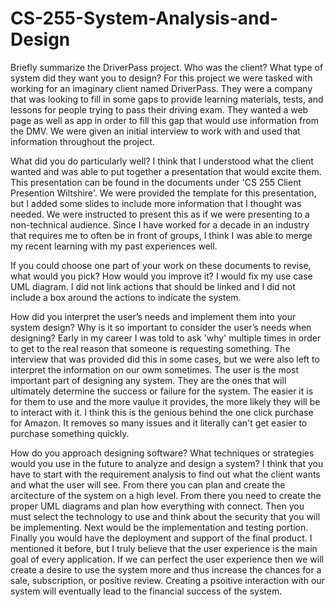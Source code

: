 # CS-255-System-Analysis-and-Design

Briefly summarize the DriverPass project. Who was the client? What type of system did they want you to design?
For this project we were tasked with working for an imaginary client named DriverPass. They were a company that was looking to fill in some gaps
to provide learning materials, tests, and lessons for people trying to pass their driving exam. They wanted a web page as well as app in order
to fill this gap that would use information from the DMV. We were given an initial interview to work with and used that information throughout the project.

What did you do particularly well?
I think that I understood what the client wanted and was able to put together a presentation that would excite them. This presentation can be found in the documents
under 'CS 255 Client Presention Wiltshire'. We were provided the template for this presentation, but I added some slides to include more information that I 
thought was needed. We were instructed to present this as if we were presenting to a non-technical audience. Since I have worked for a decade in an industry
that requires me to often be in front of groups, I think I was able to merge my recent learning with my past experiences well.

If you could choose one part of your work on these documents to revise, what would you pick? How would you improve it?
I would fix my use case UML diagram. I did not link actions that should be linked and I did not include a box around the actions to indicate
the system.

How did you interpret the user’s needs and implement them into your system design? Why is it so important to consider the user’s needs when designing?
Early in my career I was told to ask 'why' multiple times in order to get to the real reason that someone is requesting something. The interview that
was provided did this in some cases, but we were also left to interpret the information on our owm sometimes. The user is the most important part of designing
any system. They are the ones that will ultimately determine the success or failure for the system. The easier it is for them to use and the more vaulue it provides,
the more likely they will be to interact with it. I think this is the genious behind the one click purchase for Amazon. It removes so many issues and it literally can't
get easier to purchase something quickly.

How do you approach designing software? What techniques or strategies would you use in the future to analyze and design a system?
I think that you have to start with the requirement analysis to find out what the client wants and what the user will see. From there you can plan and 
create the arcitecture of the system on a high level. From there you need to create the proper UML diagrams and plan how everything with connect. Then you must
select the technology to use and think about the security that you will be implementing. Next would be the implementation and testing portion. Finally you would have the deployment
and support of the final product. I mentioned it before, but I truly believe that the user experience is the main goal of every application. If we can 
perfect the user experience then we will create a desire to use the system more and thus increase the chances for a sale, subscription, or positive review. 
Creating a psoitive interaction with our system will eventually lead to the financial success of the system.
